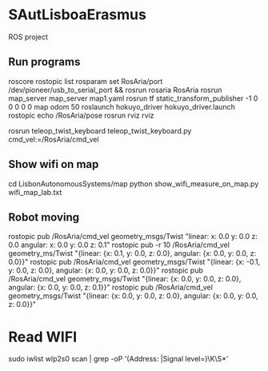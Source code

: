 # SAutLisboaErasmus
ROS project

## Run programs
roscore
rostopic list
rosparam set RosAria/port /dev/pioneer/usb_to_serial_port && rosrun rosaria RosAria
rosrun map_server map_server map1.yaml
rosrun tf static_transform_publisher -1 0 0 0 0 0 map odom 50
roslaunch hokuyo_driver hokuyo_driver.launch
rostopic echo /RosAria/pose
rosrun rviz rviz

rosrun teleop_twist_keyboard teleop_twist_keyboard.py cmd_vel:=/RosAria/cmd_vel

## Show wifi on map
cd LisbonAutonomousSystems/map
python show_wifi_measure_on_map.py wifi_map_lab.txt

## Robot moving
rostopic pub /RosAria/cmd_vel  geometry_msgs/Twist "linear:  x: 0.0  y: 0.0  z: 0.0 angular:  x: 0.0  y: 0.0  z: 0.1" 
rostopic pub -r 10 /RosAria/cmd_vel geometry_ms/Twist "{linear: {x: 0.1, y: 0.0, z: 0.0}, angular: {x: 0.0, y: 0.0, z: 0.0}}"
rostopic pub /RosAria/cmd_vel geometry_msgs/Twist "{linear: {x: -0.1, y: 0.0, z: 0.0}, angular: {x: 0.0, y: 0.0, z: 0.0}}"
rostopic pub /RosAria/cmd_vel geometry_msgs/Twist "{linear: {x: 0.0, y: 0.0, z: 0.0}, angular: {x: 0.0, y: 0.0, z: 0.1}}"
rostopic pub /RosAria/cmd_vel geometry_msgs/Twist "{linear: {x: 0.0, y: 0.0, z: 0.0}, angular: {x: 0.0, y: 0.0, z: 0.0}}"

# Read WIFI
sudo iwlist wlp2s0 scan | grep -oP '(Address: |Signal level=)\K\S*'
